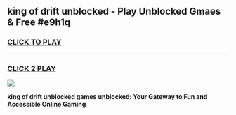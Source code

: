 
## king of drift unblocked - Play Unblocked Gmaes & Free #e9h1q
<h3>
<a href="https://news.freeplayer.one?title=king_of_drift_unblocked&ref=03M">CLICK TO PLAY</a></h3>
<hr>

<h3>
<a href="https://news.freeplayer.one?title=king_of_drift_unblocked&ref=03M">CLICK 2 PLAY</a>
  
</h3>

<a href="https://news.freeplayer.one?title=king_of_drift_unblocked&ref=03M"><img src="https://clearcache.store/games.png"></a>


**king of drift unblocked games unblocked: Your Gateway to Fun and Accessible Online Gaming**
